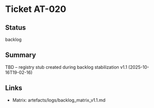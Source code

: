 # Ticket AT-020

## Status
backlog

## Summary
TBD – registry stub created during backlog stabilization v1.1 (2025-10-16T19-02-16)

## Links
- Matrix: artefacts/logs/backlog_matrix_v1.1.md
